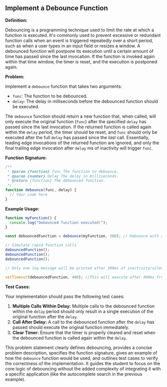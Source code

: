 ## Implement a Debounce Function

**Definition:**

Debouncing is a programming technique used to limit the rate at which a function is executed. It's commonly used to prevent excessive or redundant function calls when an event is triggered repeatedly over a short period, such as when a user types in an input field or resizes a window. A debounced function will postpone its execution until a certain amount of time has passed since the last invocation. If the function is invoked again within that time window, the timer is reset, and the execution is postponed again.

**Problem:**

Implement a `debounce` function that takes two arguments:

- `func`: The function to be debounced.
- `delay`: The delay in milliseconds before the debounced function should be executed.

The `debounce` function should return a new function that, when called, will only execute the original function (`func`) after the specified `delay` has passed since the last invocation. If the returned function is called again within the `delay` period, the timer should be reset, and `func` should only be executed after the full `delay` has passed since the _last_ call. Essentially, leading edge invocations of the returned function are ignored, and only the final trailing edge invocation after `delay` ms of inactivity will trigger `func`.

**Function Signature:**

```javascript
/**
 * @param {function} func The function to debounce.
 * @param {number} delay The delay in milliseconds.
 * @return {function} The debounced function.
 */
function debounce(func, delay) {
  // Your code here
}
```

**Example Usage:**

```javascript
function myFunction() {
  console.log("Debounced function executed!");
}

const debouncedFunction = debounce(myFunction, 300); // Debounce with a 300ms delay

// Simulate rapid function calls
debouncedFunction();
debouncedFunction();
debouncedFunction();

// Only one log message will be printed after 300ms of inactivity/silence.

setTimeout(debouncedFunction, 400); //This will execute after 400ms from this line
```

**Test Cases:**

Your implementation should pass the following test cases:

1. **Multiple Calls Within Delay:** Multiple calls to the debounced function within the `delay` period should only result in a single execution of the original function after the `delay`.
2. **Call After Delay:** A call to the debounced function after the `delay` has passed should execute the original function immediately.
3. **Clear Timer:** Ensure that the timer is properly cleared and reset when the debounced function is called again within the `delay`.

This problem statement clearly defines debouncing, provides a concise problem description, specifies the function signature, gives an example of how the `debounce` function would be used, and outlines test cases to verify the correctness of the implementation. It guides the student to focus on the core logic of debouncing without the added complexity of integrating it with a specific application (like the autocomplete search in the previous example).
